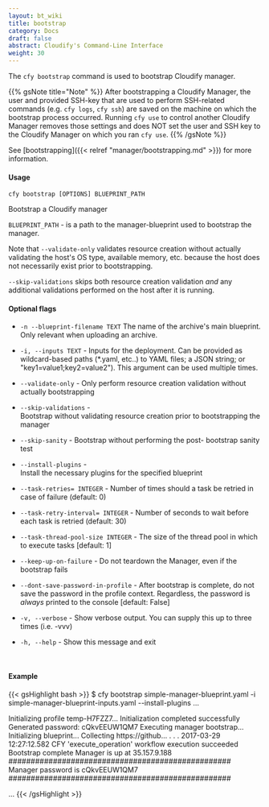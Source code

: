 ```yaml
---
layout: bt_wiki
title: bootstrap
category: Docs
draft: false
abstract: Cloudify's Command-Line Interface
weight: 30
---
```


The `cfy bootstrap` command is used to bootstrap Cloudify manager.

{{% gsNote title="Note" %}}
After bootstrapping a Cloudify Manager, the user and provided SSH-key that are used to perform SSH-related commands (e.g. `cfy logs`, `cfy ssh`) are saved on the machine on which the bootstrap process occurred. Running `cfy use` to control another Cloudify Manager removes those settings and does NOT set the user and SSH key to the Cloudify Manager on which you ran `cfy use`.
{{% /gsNote %}}

See [bootstrapping]({{< relref "manager/bootstrapping.md" >}}) for more information.


#### Usage 
`cfy bootstrap [OPTIONS] BLUEPRINT_PATH`

Bootstrap a Cloudify manager

`BLUEPRINT_PATH` -      is a path to the manager-blueprint used to bootstrap the
                        manager.

Note that `--validate-only` validates resource creation without
actually validating the host's OS type, available memory, etc. because the
host does not necessarily exist prior to bootstrapping.

`--skip-validations` skips both resource creation
validation *and* any additional validations performed on the host after it is running.

#### Optional flags

*  `-n --blueprint-filename TEXT`     The name of the archive's main blueprint. Only relevant when uploading an archive. 

*  `-i, --inputs TEXT` -
                        Inputs for the deployment. Can be provided as
                        wildcard-based paths (*.yaml, etc..) to YAML files; a
                        JSON string; or "key1=value1;key2=value2"). This
                        argument can be used multiple times.
*  `--validate-only` -  Only perform resource creation validation
                        without actually bootstrapping
*  `--skip-validations` -  
                        Bootstrap without validating resource
                        creation prior to bootstrapping the manager
*  `--skip-sanity` -    Bootstrap without performing the post-
                        bootstrap sanity test
*  `--install-plugins` -    
                        Install the necessary plugins for the specified blueprint
*  `--task-retries= INTEGER` -
                        Number of times should a task be retried in case of
                        failure (default: 0)
*  `--task-retry-interval= INTEGER` -
                        Number of seconds to wait before each task is retried
                        (default: 30)
*  `--task-thread-pool-size INTEGER` -
                        The size of the thread pool in which to execute tasks
                        [default: 1]
*  `--keep-up-on-failure` - 
                        Do not teardown the Manager, even if the bootstrap fails
*  `--dont-save-password-in-profile` -
                                  After bootstrap is complete, do not save
                                  the password in the profile context.
                                  Regardless, the password is *always*
                                  printed to the console [default: False]
*  `-v, --verbose` -    Show verbose output. You can supply this up
                        to three times (i.e. -vvv)
*  `-h, --help` -       Show this message and exit


&nbsp;
#### Example

{{< gsHighlight  bash  >}}
$ cfy bootstrap simple-manager-blueprint.yaml -i simple-manager-blueprint-inputs.yaml --install-plugins
...

Initializing profile temp-H7FZZ7...
Initialization completed successfully
Generated password: cQkvEEUW1QM7
Executing manager bootstrap...
Initializing blueprint...
Collecting https://github...
.
.
.
2017-03-29 12:27:12.582  CFY <manager> 'execute_operation' workflow execution succeeded
Bootstrap complete
Manager is up at 35.157.9.188
##################################################
Manager password is cQkvEEUW1QM7
##################################################

...
{{< /gsHighlight >}}
